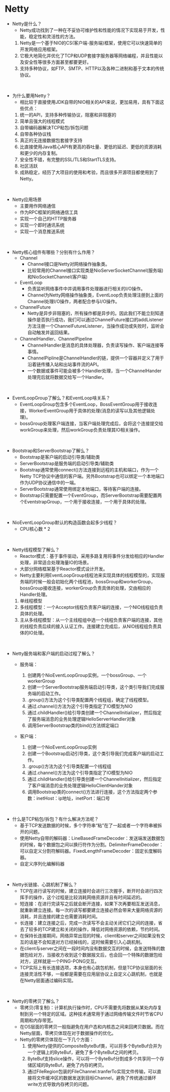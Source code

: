 # Netty

- Netty是什么？
    - Netty成功找到了一种在不妥协可维护性和性能的情况下实现易于开发，性能，稳定性和灵活性的方法。
    1. Netty是一个基于NIO的CS(客户端-服务端)框架，使用它可以快速简单的开发网络应用框架。
    2. 它极大地简化并优化了TCP和UDP套接字服务器等网络编程，并且性能以及安全性等很多方面甚至都要更好。
    3. 支持多种协议，如FTP、SMTP、HTTP以及各种二进制和基于文本的传统协议。

<br>

- 为什么要用Netty？
    - 相比较于直接使用JDK自带的NIO相关的API来说，更加易用，具有下面这些优点：
    1. 统一的API，支持多种传输协议，阻塞和非阻塞的
    2. 简单且强大的线程模式
    3. 自带编码器解决TCP粘包/拆包问题
    4. 自带各种协议栈
    5. 真正的无连接数据包套接字支持
    6. 比直接使用Java核心API有更高的吞吐量、更低的延迟、更低的资源消耗和更少的内存复制。
    7. 安全性不错，有完整的SSL/TLS和StartTLS支持。
    8. 社区活跃
    9. 成熟稳定，经历了大项目的使用和考验，而且很多开源项目都使用到了Netty。


<br>

- Netty应用场景
    - 主要用作网络通信
    - 作为RPC框架的网络通信工具
    - 实现一个自己的HTTP服务器
    - 实现一个即时通讯系统
    - 实现一个消息推送系统


<br>

- Netty核心组件有哪些？分别有什么作用？
    - Channel
        - Channel接口是Netty对网络操作抽象类。
        - 比较常用的Channel接口实现类是NioServerSocketChannel(服务端)和NioSocketChannel(客户端)
    - EventLoop
        - 负责监听网络事件中并调用事件处理器进行相关的I/O操作。
        - Channel为Netty网络操作抽象类，EventLoop负责处理注册到上面的Channel处理I/O操作，两者配合参与I/O操作。
    - ChannelFuture
        - Netty是异步非阻塞的，所有操作都是异步的。因此我们不能立刻知道操作是否执行成功，我们可以通过ChannelFuture接口的addListener方法注册一个ChannelFutureListener，当操作成功或失败时，监听会自动触发并返回结果。
    - ChannelHandler、ChannelPipeline
        - ChannelHandler是消息的具体处理器，负责读写操作、客户端连接等事情。
        - ChannelPipline是ChannelHandler的链，提供一个容器并定义了用于沿着链传播入站和出站事件流的API。
        - 一个数据或事件可能会被多个Handler处理，当一个ChannelHander处理完后就将数据交给写一个Handler。

<br>

- EventLoopGroup了解么？和EventLoop啥关系？
    - EventLoopGroup包含多个EventLoop，BossEventGroup用于接收连接，WorkerEventGroup用于具体的处理(消息的读写以及其他逻辑处理)。
    - bossGroup处理客户端连接，当客户端处理完成后，会将这个连接提交给workGroup来处理，然后workGroup负责处理其IO相关操作。

<br>

- Bootstrap和ServerBootstrap了解么？
    - Bootstrap是客户端的启动引导类/辅助类
    - ServerBootstrap是服务端的启动引导类/辅助类
    - Bootstrap通常使用connect()方法连接到远程的主机和端口，作为一个Netty TCP协议中通信的客户端。另外Bootstrap也可以绑定一个本地端口作为UDP协议通信中的一端。
    - ServerBootstrap通常使用绑定本地端口，等待客户端的连接。
    - Bootstrap只需要配置一个EventGroup，而ServerBootstrap需要配置两个EventstrapGroup，一个用于接收连接，一个用于具体的处理。


<br>

- NioEventLoopGroup默认的构造函数会起多少线程？
    - CPU核心数 * 2


<br>

- Netty线程模型了解么？
    - Reactor模式：基于事件驱动，采用多路复用将事件分发给相应的Handler处理，非常适合处理海量IO的场景。
    - 大部分网络框架基于Reactor模式设计开发。
    - Netty主要利用EventLoopGroup线程池来实现具体的线程模型的，实现服务端的时候一般会初始化两个线程池，bossGroup和workerGroup，bossGroup接收连接，workerGroup负责具体的处理，交由相应的Handler处理。
    1. 单线程模型
    2. 多线程模型：一个Acceptor线程负责客户端的连接，一个NIO线程组负责具体的处理。
    3. 主从多线程模型：从一个主线程组中选一个线程负责客户端的连接，其他的线程负责后续的接入认证工作。连接建立完成后，从NIO线程组负责具体的IO处理。

<br>

- Netty服务端和客户端的启动过程了解么？
    - 服务端：
        1. 创建两个NioEventLoopGroup实例，一个bossGroup、一个workerGroup
        2. 创建一个ServerBootstrap服务端启动引导类，这个类引导我们完成服务端的启动工作。
        3. .group()方法为这个引导类配置两个线程组，确定了线程模型。 
        4. 通过.channel()方法为这个引导类指定了IO模型为NIO
        5. 通过.childHandler()给引导类创建一个ChannelInitializer，然后指定了服务端消息的业务处理逻辑HelloServerHandler对象
        6. 调用ServerBootstrap类的bind()方法绑定端口

    - 客户端：
        1. 创建一个NioEventLoopGroup实例
        2. 创建一个Bootstrap启动引导类，这个类引导我们完成客户端的启动工作。
        3. .group()方法为这个引导类配置一个线程组
        4. 通过.channel()方法为这个引导类指定了IO模型为NIO
        5. 通过.childHandler()给引导类创建一个ChannelInitializer，然后指定了客户端消息的业务处理逻辑HelloClientHander对象
        6. 调用Bootstrap类的connect()方法进行连接，这个方法指定两个参数：inetHost：ip地址，inetPort：端口号

<br>

- 什么是TCP粘包/拆包？有什么解决方法呢？
    - 基于TCP发送数据的时候，多个字符串“粘”在了一起或者一个字符串被拆开的问题。
    - 使用Netty自带的解码器：LineBasedFrameDecoder：发送端发送数据包的时候，每个数据包之间以换行符作为分割。DelimiterFrameDecoder：可以自定义分割符解码器。FixedLengthFrameDecoder：固定长度解码器。
    - 自定义序列化编解码器

<br>

- Netty长链接、心跳机制了解么？
    - TCP在进行读写的时候，建立连接时会进行三次握手，断开时会进行四次挥手的操作，这个过程是比较消耗网络资源并且有时间延迟的。
    - 短连接：在进行完读写之后就会断开连接，如果下次再要相互发送消息，就重新建立连接。每一次的读写都要建立连接必然会带来大量网络资源的消耗，并且连接的建立也需要消耗时间。
    - 长连接：建立连接之后，完成一次读写不会主动关闭它们之间的连接，省去了较多的TCP建立和关闭的操作，降低对网络资源的依赖，节约时间。
    - 在保持长连接期间，网络异常出现的时候，client和server之间如果没有交互的话是不会知道对方已经掉线的，这时候需要引入心跳机制。
    - 在client与server之间在一段时间内没有数据交互的时候，会发送特殊的数据包给对方，当接收方收到这个数据报文后，也会回一个特殊的数据包给对方，这样就是一个PING-PONG交互。
    - TCP实际上有长连接选项，本身也有心跳包机制，但是TCP协议层面的长连接灵活性不够，一般都是需要在应用层协议上自定义心跳机制，也就是在Netty层面通过编码实现。

<br>

- Netty的零拷贝了解么？
    - 零拷贝(零复制)：计算机执行操作时，CPU不需要先将数据从某处内存复制到另一个特定的区域。这种技术通常用于通过网络传输文件时节省CPU周期和内存带宽。
    - 在OS层面的零拷贝一般指避免在用户态和内核态之间来回拷贝数据。而在Netty层面，零拷贝体现在对于数据操作的优化。
    - Netty的零拷贝体现在一下几个方面：
        1. 使用Netty提供的CompositeByteBuf类，可以将多个ByteBuf合并为一个逻辑上的ByteBuf，避免了多个ByteBuf之间的拷贝。
        2. ByteBuf支持slice操作，可以将一个ByteBuf分割成多个共享同一个存储区域的ByteBuf，避免了内存的拷贝。
        3. 通过FileRegion包装的FileChannel.tranferTo实现文件传输，可以直接将文件缓冲区的数据发送到目标Channel，避免了传统通过循环write方式导致内存拷贝的问题。